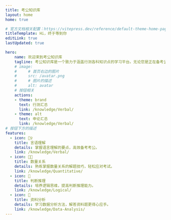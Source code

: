 ```yaml
---
title: 考公知识库
layout: home
home: true

# 官方文档相关配置：https://vitepress.dev/reference/default-theme-home-page
titleTemplate: Hi，终于等到你
editLink: true
lastUpdated: true

hero:
    name: 欢迎来到考公知识库
    tagline: 考公知识库是一个致力于涵盖行测各科知识点的学习平台。无论您是正在备考公务员考试，还是对行测知识感兴趣，这里都为您提供了丰富的学习资源。
    # image:
    #     # 首页右边的图片
    #     src: /avatar.png
    #     # 图片的描述
    #     alt: avatar
    # 按钮相关
    actions:
    - theme: brand
      text: 行测汇总
      link: /knowledge/Verbal/
    - theme: alt
      text: 申论汇总
      link: /knowledge/Verbal/
# 按钮下方的描述
features:
  - icon: 🤹♀️
    title: 言语理解
    details: 掌握语言理解的要点，高效备考考公。
    link: /knowledge/Verbal/
  - icon: 👩🎨
    title: 数量关系
    details: 熟练掌握数量关系的解题技巧，轻松应对考试。
    link: /knowledge/Quantitative/
  - icon: 🧩
    title: 判断推理
    details: 培养逻辑思维，提高判断推理能力。
    link: /knowledge/Logical/
  - icon: 🍒
    title: 资料分析
    details: 学习数据分析方法，解答资料题更得心应手。
    link: /knowledge/Data-Analysis/
---
```

<!-- > 提示：本网站仅供学习参考，请勿用于商业用途。网站内容将持续更新和完善，敬请关注！ -->

<!-- 自定义组件 -->
<!-- <script setup>
import home from './components/home.vue';
</script>

<home /> -->
